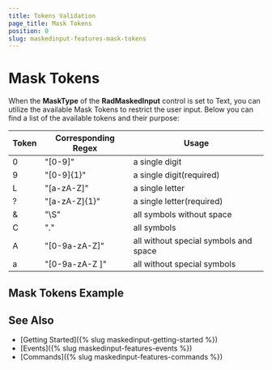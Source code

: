 ```yaml
---
title: Tokens Validation
page_title: Mask Tokens
position: 0
slug: maskedinput-features-mask-tokens
---
```


# Mask Tokens

When the **MaskType** of the **RadMaskedInput** control is set to Text, you can utilize the available Mask Tokens to restrict the user input. Below you can find a list of the available tokens and their purpose:

Token | Corresponding Regex | Usage
---|---|---
0 | "[0-9]" | a single digit
9 | "[0-9]{1}" | a single digit(required)
L | "[a-zA-Z]" | a single letter
? | "[a-zA-Z]{1}" | a single letter(required)
& | "\S" | all symbols without space
C | "." | all symbols
A | "[0-9a-zA-Z]" | all without special symbols and space
a | "[0-9a-zA-Z ]" | all without special symbols

## Mask Tokens Example

<snippet id='maskedinput-gettingstarted-text-xaml'/>  

## See Also

* [Getting Started]({% slug maskedinput-getting-started %})
* [Events]({% slug maskedinput-features-events %})
* [Commands]({% slug maskedinput-features-commands %})